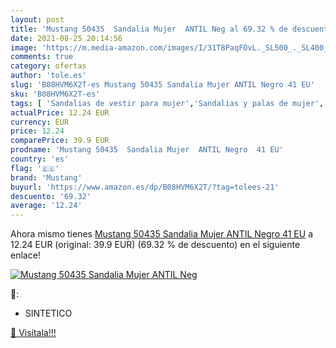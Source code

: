 ```yaml
---
layout: post
title: 'Mustang 50435  Sandalia Mujer  ANTIL Neg al 69.32 % de descuento'
date: 2021-08-25 20:14:56
image: 'https://m.media-amazon.com/images/I/31T8PaqFOvL._SL500_._SL400_.jpg'
comments: true
category: ofertas
author: 'tole.es'
slug: 'B08HVM6X2T-es Mustang 50435 Sandalia Mujer ANTIL Negro 41 EU'
sku: 'B08HVM6X2T-es'
tags: [ 'Sandalias de vestir para mujer','Sandalias y palas de mujer','Zapatos','Zapatos para mujer','Zapatos y complementos','mustang','sandalia', ]
actualPrice: 12.24 EUR
currency: EUR
price: 12.24
comparePrice: 39.9 EUR
prodname: 'Mustang 50435  Sandalia Mujer  ANTIL Negro  41 EU'
country: 'es'
flag: '🇪🇸'
brand: 'Mustang'
buyurl: 'https://www.amazon.es/dp/B08HVM6X2T/?tag=tolees-21'
descuento: '69.32'
average: '12.24'
---
```


Ahora mismo tienes [Mustang 50435  Sandalia Mujer  ANTIL Negro  41 EU](https://www.amazon.es/dp/B08HVM6X2T/?tag=tolees-21) a 12.24 EUR (original: 39.9 EUR) (69.32 %  de descuento) en el siguiente enlace!

[![Mustang 50435  Sandalia Mujer  ANTIL Neg](https://m.media-amazon.com/images/I/31T8PaqFOvL._SL500_._SL400_.jpg)](https://www.amazon.es/dp/B08HVM6X2T/?tag=tolees-21)

🔎:

- SINTETICO

[🛒 Visítala!!!](https://www.amazon.es/dp/B08HVM6X2T/?tag=tolees-21)
